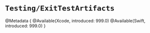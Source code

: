 # ``Testing/ExitTestArtifacts``

<!--
This source file is part of the Swift.org open source project

Copyright (c) 2024 Apple Inc. and the Swift project authors
Licensed under Apache License v2.0 with Runtime Library Exception

See https://swift.org/LICENSE.txt for license information
See https://swift.org/CONTRIBUTORS.txt for Swift project authors
-->

@Metadata {
  @Available(Xcode, introduced: 999.0)
  @Available(Swift, introduced: 999.0)
}
